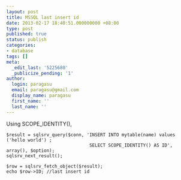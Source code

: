 ```yaml
---
layout: post
title: MSSQL last insert id
date: 2013-02-17 18:40:51.000000000 +08:00
type: post
published: true
status: publish
categories:
- database
tags: []
meta:
  _edit_last: '5225680'
  _publicize_pending: '1'
author:
  login: paragasu
  email: paragasu@gmail.com
  display_name: paragasu
  first_name: ''
  last_name: ''
---
```


Using SCOPE_IDENTITY(),

    $result = sqlsrv_query($conn, 'INSERT INTO mytable(name) values ('hello world') ; 
                                   SELECT SCOPE_IDENTITY() AS ID', array(), $option);
    sqlsrv_next_result();

    $row = sqlsrv_fetch_object($result);
    echo $row->ID; //last insert id


